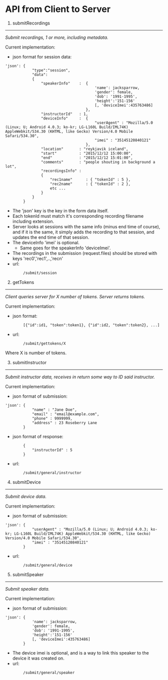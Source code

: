 # API from Client to Server


1. submitRecordings
----------------

*Submit recordings, 1 or more, including metadata.*

Current implementation:
* json format for session data:
```
'json': {    
            "type":"session",
            "data": 
            {
                "speakerInfo"    :  {
                                        'name': jacksparrow,
                                        'gender': female,
                                        'dob': '1991-1995',
                                        'height':'151-156'
                                        [, 'deviceImei':435763486]
                                    },
                "instructorId"   : 1,
                "deviceInfo"     :  {
                                        "userAgent" : "Mozilla/5.0 (Linux; U; Android 4.0.3; ko-kr; LG-L160L Build/IML74K) AppleWebkit/534.30 (KHTML, like Gecko) Version/4.0 Mobile Safari/534.30",
                                        "imei" : "35145120840121"
                                    },
                "location"       : "reykjavik iceland",
                "start"          : "2015/12/12 15:00:00",
                "end"            : "2015/12/12 15:01:00",
                "comments"       : "people shouting in background a lot",
                "recordingsInfo" : 
                {
                    "rec1name"      : { "tokenId" : 5 },
                    "rec2name"      : { "tokenId" : 2 },
                    etc ...                            
                }
            }
        }
```
  * The 'json' key is the key in the form data itself.
  * Each tokenId must match it's corresponding recording filename including extension.
  * Server looks at sessions with the same info (minus end time of course), and if it is the same, it simply adds the recording to that session, and updates the end time of that session.
  * The deviceInfo 'imei' is optional.
    * Same goes for the speakerInfo 'deviceImei'.
* The recordings in the submission (request.files) should be stored with keys 'rec0','rec1',..,'recn'
* url:
```
        /submit/session
```

2. getTokens
------------

*Client queries server for X number of tokens. Server returns tokens.*

Current implementation:
* json format: 
```
        [{"id":id1, "token":token1}, {"id":id2, "token":token2}, ...]
```
* url:
```
        /submit/gettokens/X
```
Where X is number of tokens.

3. submitInstructor
------------

*Submit instructor data, receives in return some way to ID said instructor.*

Current implementation:
* json format of submission:
```
'json': {
            "name" : "Jane Doe",
            "email" : "email@example.com",
            "phone" : 9999999,
            "address" : 23 Roseberry Lane
        }
```
* json format of response:
```
        {
            "instructorId" : 5
        }
```
* url:
```
        /submit/general/instructor
```

4. submitDevice
------------

*Submit device data.*

Current implementation:
* json format of submission:
```
'json': {
            "userAgent" : "Mozilla/5.0 (Linux; U; Android 4.0.3; ko-kr; LG-L160L Build/IML74K) AppleWebkit/534.30 (KHTML, like Gecko) Version/4.0 Mobile Safari/534.30",
            "imei" : "35145120840121"
        }
```
* url:
```
        /submit/general/device
```

5. submitSpeaker
------------

*Submit speaker data.*

Current implementation:
* json format of submission:
```
'json': { 
            'name': jacksparrow,
            'gender': female,
            'dob': '1991-1995',
            'height':'151-156'
            [, 'deviceImei':435763486]
        }
```
  * The device imei is optional, and is a way to link this speaker to the device it was created on.
* url:
```
        /submit/general/speaker
```